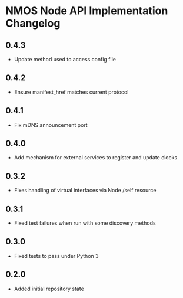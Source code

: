 # NMOS Node API Implementation Changelog

## 0.4.3
- Update method used to access config file

## 0.4.2
- Ensure manifest_href matches current protocol

## 0.4.1
- Fix mDNS announcement port

## 0.4.0
- Add mechanism for external services to register and update clocks

## 0.3.2
- Fixes handling of virtual interfaces via Node /self resource

## 0.3.1
- Fixed test failures when run with some discovery methods

## 0.3.0
- Fixed tests to pass under Python 3

## 0.2.0
- Added initial repository state
